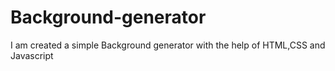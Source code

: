 # Background-generator
I am created a simple Background generator with the help of HTML,CSS and Javascript
